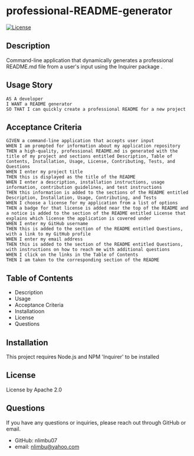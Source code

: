 # professional-README-generator

  [![License](https://img.shields.io/badge/License-Apache_2.0-blue.svg)](https://opensource.org/licenses/Apache-2.0)

## Description
Command-line application that dynamically generates a professional README.md file from a user's input using the Inquirer package .

## Usage Story
```
AS A developer
I WANT a README generator
SO THAT I can quickly create a professional README for a new project
```
## Acceptance Criteria
```
GIVEN a command-line application that accepts user input
WHEN I am prompted for information about my application repository
THEN a high-quality, professional README.md is generated with the title of my project and sections entitled Description, Table of Contents, Installation, Usage, License, Contributing, Tests, and Questions
WHEN I enter my project title
THEN this is displayed as the title of the README
WHEN I enter a description, installation instructions, usage information, contribution guidelines, and test instructions
THEN this information is added to the sections of the README entitled Description, Installation, Usage, Contributing, and Tests
WHEN I choose a license for my application from a list of options
THEN a badge for that license is added near the top of the README and a notice is added to the section of the README entitled License that explains which license the application is covered under
WHEN I enter my GitHub username
THEN this is added to the section of the README entitled Questions, with a link to my GitHub profile
WHEN I enter my email address
THEN this is added to the section of the README entitled Questions, with instructions on how to reach me with additional questions
WHEN I click on the links in the Table of Contents
THEN I am taken to the corresponding section of the README
```
## Table of Contents
- Description
- Usage
- Acceptance Criteria
- Installatioon
- License
- Questions

## Installation
This project requires Node.js and NPM 'Inquirer' to be installed

## License
License by Apache 2.0

## Questions
If you have any questions or inquiries, please reach out through GitHub or email.
- GitHub: nlimbu07
- email: nlimbu@yahoo.com
